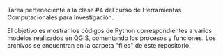 Tarea perteneciente a la clase #4 del curso de Herramientas Computacionales para Investigación.

El objetivo es mostrar los códigos de Python correspondientes a varios modelos realizados en QGIS, comentando los procesos y funciones. Los archivos se encuentran en la carpeta "files" de este repositorio. 
